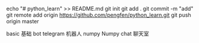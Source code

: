 echo "# python_learn" >> README.md
git init
git add .
git commit -m "add"
git remote add origin https://github.com/pengfen/python_learn.git
git push origin master


basic 基础
bot   telegram 机器人
numpy Numpy
chat  聊天室
